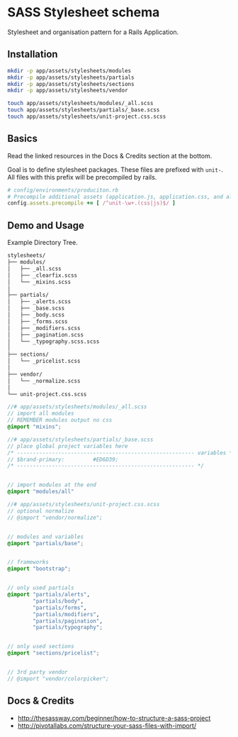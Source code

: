 # SASS Stylesheet schema

Stylesheet and organisation pattern for a Rails Application.

## Installation

```bash
mkdir -p app/assets/stylesheets/modules
mkdir -p app/assets/stylesheets/partials
mkdir -p app/assets/stylesheets/sections
mkdir -p app/assets/stylesheets/vendor

touch app/assets/stylesheets/modules/_all.scss
touch app/assets/stylesheets/partials/_base.scss
touch app/assets/stylesheets/unit-project.css.scss
```

## Basics

Read the linked resources in the Docs & Credits section at the bottom.

Goal is to define stylesheet packages. These files are prefixed with `unit-`. All files with this prefix will be precompiled by rails.

```ruby
# config/environments/produciton.rb
# Precompile additional assets (application.js, application.css, and all non-JS/CSS are already added)
config.assets.precompile += [ /^unit-\w+.(css|js)$/ ]
```


## Demo and Usage

Example Directory Tree. 

```bash
stylesheets/
├── modules/
│   ├── _all.scss
│   ├── _clearfix.scss
│   └── _mixins.scss
│
├── partials/
│   ├── _alerts.scss
│   ├── _base.scss
│   ├── _body.scss
│   ├── _forms.scss
│   ├── _modifiers.scss
│   ├── _pagination.scss
│   └── _typography.scss.scss
│
├── sections/
│   └── _pricelist.scss
│
├── vendor/
│   └── _normalize.scss
│
└── unit-project.css.scss
```


```scss
//# app/assets/stylesheets/modules/_all.scss
// import all modules
// REMEMBER modules output no css
@import "mixins";
```


```scss
//# app/assets/stylesheets/partials/_base.scss
// place global project variables here
/* -------------------------------------------------------- variables */
// $brand-primary:         #ED6D39;
/* -------------------------------------------------------- */


// import modules at the end
@import "modules/all"
```


```scss
//# app/assets/stylesheets/unit-project.css.scss
// optional normalize
// @import "vendor/normalize";


// modules and variables
@import "partials/base";


// frameworks
@import "bootstrap";


// only used partials
@import "partials/alerts",
		"partials/body",
		"partials/forms",
		"partials/modifiers",
		"partials/pagination",
		"partials/typography";


// only used sections
@import "sections/pricelist";


// 3rd party vendor
// @import "vendor/colorpicker";
```


## Docs & Credits

* http://thesassway.com/beginner/how-to-structure-a-sass-project
* http://pivotallabs.com/structure-your-sass-files-with-import/
